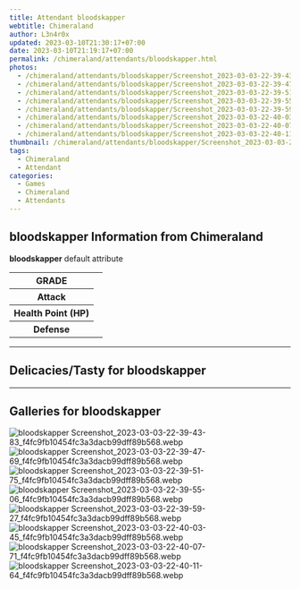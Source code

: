 ```yaml
---
title: Attendant bloodskapper
webtitle: Chimeraland
author: L3n4r0x
updated: 2023-03-10T21:30:17+07:00
date: 2023-03-10T21:19:17+07:00
permalink: /chimeraland/attendants/bloodskapper.html
photos:
  - /chimeraland/attendants/bloodskapper/Screenshot_2023-03-03-22-39-43-83_f4fc9fb10454fc3a3dacb99dff89b568.webp
  - /chimeraland/attendants/bloodskapper/Screenshot_2023-03-03-22-39-47-69_f4fc9fb10454fc3a3dacb99dff89b568.webp
  - /chimeraland/attendants/bloodskapper/Screenshot_2023-03-03-22-39-51-75_f4fc9fb10454fc3a3dacb99dff89b568.webp
  - /chimeraland/attendants/bloodskapper/Screenshot_2023-03-03-22-39-55-06_f4fc9fb10454fc3a3dacb99dff89b568.webp
  - /chimeraland/attendants/bloodskapper/Screenshot_2023-03-03-22-39-59-27_f4fc9fb10454fc3a3dacb99dff89b568.webp
  - /chimeraland/attendants/bloodskapper/Screenshot_2023-03-03-22-40-03-45_f4fc9fb10454fc3a3dacb99dff89b568.webp
  - /chimeraland/attendants/bloodskapper/Screenshot_2023-03-03-22-40-07-71_f4fc9fb10454fc3a3dacb99dff89b568.webp
  - /chimeraland/attendants/bloodskapper/Screenshot_2023-03-03-22-40-11-64_f4fc9fb10454fc3a3dacb99dff89b568.webp
thumbnail: /chimeraland/attendants/bloodskapper/Screenshot_2023-03-03-22-39-43-83_f4fc9fb10454fc3a3dacb99dff89b568.webp
tags:
  - Chimeraland
  - Attendant
categories:
  - Games
  - Chimeraland
  - Attendants
---
```


<section id="bootstrap-wrapper"><link rel="stylesheet" href="https://rawcdn.githack.com/dimaslanjaka/Web-Manajemen/0c3b5aa1813bd4abcd2c11bf3e37928b15c28664/css/bootstrap-5-3-0-alpha3-wrapper.css"/><h2>bloodskapper Information from Chimeraland</h2><p><b>bloodskapper</b> default attribute <table><tr><th>GRADE</th><td></td></tr><tr><th>Attack</th><td></td></tr><tr><th>Health Point (HP)</th><td></td></tr><tr><th>Defense</th><td></td></tr></table></p><hr/><h2>Delicacies/Tasty for bloodskapper</h2><hr/><div id="gallery"><h2>Galleries for bloodskapper</h2><div class="row"><div class="col-lg-6 col-12"><img src="/chimeraland/attendants/bloodskapper/Screenshot_2023-03-03-22-39-43-83_f4fc9fb10454fc3a3dacb99dff89b568.webp" alt="bloodskapper Screenshot_2023-03-03-22-39-43-83_f4fc9fb10454fc3a3dacb99dff89b568.webp"/></div><div class="col-lg-6 col-12"><img src="/chimeraland/attendants/bloodskapper/Screenshot_2023-03-03-22-39-47-69_f4fc9fb10454fc3a3dacb99dff89b568.webp" alt="bloodskapper Screenshot_2023-03-03-22-39-47-69_f4fc9fb10454fc3a3dacb99dff89b568.webp"/></div><div class="col-lg-6 col-12"><img src="/chimeraland/attendants/bloodskapper/Screenshot_2023-03-03-22-39-51-75_f4fc9fb10454fc3a3dacb99dff89b568.webp" alt="bloodskapper Screenshot_2023-03-03-22-39-51-75_f4fc9fb10454fc3a3dacb99dff89b568.webp"/></div><div class="col-lg-6 col-12"><img src="/chimeraland/attendants/bloodskapper/Screenshot_2023-03-03-22-39-55-06_f4fc9fb10454fc3a3dacb99dff89b568.webp" alt="bloodskapper Screenshot_2023-03-03-22-39-55-06_f4fc9fb10454fc3a3dacb99dff89b568.webp"/></div><div class="col-lg-6 col-12"><img src="/chimeraland/attendants/bloodskapper/Screenshot_2023-03-03-22-39-59-27_f4fc9fb10454fc3a3dacb99dff89b568.webp" alt="bloodskapper Screenshot_2023-03-03-22-39-59-27_f4fc9fb10454fc3a3dacb99dff89b568.webp"/></div><div class="col-lg-6 col-12"><img src="/chimeraland/attendants/bloodskapper/Screenshot_2023-03-03-22-40-03-45_f4fc9fb10454fc3a3dacb99dff89b568.webp" alt="bloodskapper Screenshot_2023-03-03-22-40-03-45_f4fc9fb10454fc3a3dacb99dff89b568.webp"/></div><div class="col-lg-6 col-12"><img src="/chimeraland/attendants/bloodskapper/Screenshot_2023-03-03-22-40-07-71_f4fc9fb10454fc3a3dacb99dff89b568.webp" alt="bloodskapper Screenshot_2023-03-03-22-40-07-71_f4fc9fb10454fc3a3dacb99dff89b568.webp"/></div><div class="col-lg-6 col-12"><img src="/chimeraland/attendants/bloodskapper/Screenshot_2023-03-03-22-40-11-64_f4fc9fb10454fc3a3dacb99dff89b568.webp" alt="bloodskapper Screenshot_2023-03-03-22-40-11-64_f4fc9fb10454fc3a3dacb99dff89b568.webp"/></div></div></div></section>